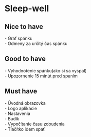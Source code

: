<h1>Sleep-well</h1>
<h2>Nice to have</h2>
- Graf spánku<br>
- Odmeny za určitý čas spánku
<h2>Good to have</h2>
- Vyhodnotenie spánku(ako si sa vyspal)<br>
- Upozornenie 15 minút pred spaním
<h2>Must have</h2>
- Úvodná obrazovka<br>
- Logo aplikácie<br>
- Nastavenia<br>
- Budík<br>
- Vypočítanie času zobudenia<br>
- Tlačítko idem spať
